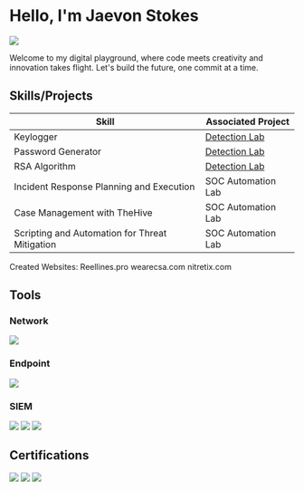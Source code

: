 # Hello, I'm Jaevon Stokes
<a href="https://linkedin.com/in/jaevon-stokes"><img src="https://img.shields.io/badge/-LinkedIn-0072b1?&style=for-the-badge&logo=linkedin&logoColor=white" /></a>

Welcome to my digital playground, where code meets creativity and innovation takes flight. Let's build the future, one commit at a time.

## Skills/Projects

| Skill                                         | Associated Project         |
|-----------------------------------------------|----------------------------|
| Keylogger         | <a href="https://github.com/jstokes84/Cybersecurity-Projects/tree/main/Keylogger">Detection Lab</a>|
| Password Generator | <a href="https://github.com/jstokes84/Cybersecurity-Projects/tree/main/Password%20Generator">Detection Lab</a>|
| RSA Algorithm       | <a href="https://github.com/jstokes84/Cybersecurity-Projects/tree/main/RSA_Algorithm">Detection Lab</a>||
| Incident Response Planning and Execution      | SOC Automation Lab|
| Case Management with TheHive                  | SOC Automation Lab|
| Scripting and Automation for Threat Mitigation | SOC Automation Lab|

Created Websites:
Reellines.pro
wearecsa.com
nitretix.com

## Tools


### Network
<div>
    <img src="https://img.shields.io/badge/-Wireshark-1679A7?&style=for-the-badge&logo=Wireshark&logoColor=white" />
</div>

### Endpoint
<div>
    <img src="https://img.shields.io/badge/-Microsoft_Defender_for_Endpoint-00A4EF?&style=for-the-badge&logo=Microsoft&logoColor=white" />
</div>

### SIEM
<div>
    <img src="https://img.shields.io/badge/-Microsoft_Sentinel-0078D4?&style=for-the-badge&logo=Microsoft&logoColor=white" />
    <img src="https://img.shields.io/badge/-Splunk-000000?&style=for-the-badge&logo=Splunk&logoColor=white" />
    <img src="https://img.shields.io/badge/-Elastic-005571?&style=for-the-badge&logo=Elastic&logoColor=white" />
</div>

## Certifications

<div>
<img src="https://img.shields.io/badge/-Security%2B-FF0000?&style=for-the-badge&logo=CompTIA&logoColor=white" />
<img src="https://img.shields.io/badge/-ISC2 CC -007ACC?&style=for-the-badge&logo=ISC2&logoColor=white" />
<img src="https://img.shields.io/badge/-Cloud Practicioner-006400?&style=for-the-badge&logo=AmazonWebServices&logoColor=white" />
</div>


